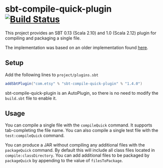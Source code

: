 # sbt-compile-quick-plugin [![Build Status](https://travis-ci.org/etsy/sbt-compile-quick-plugin.svg)](https://travis-ci.org/etsy/sbt-compile-quick-plugin)

This project provides an SBT 0.13 (Scala 2.10) and 1.0 (Scala 2.12) plugin for compiling and packaging
a single file.

The implementation was based on an older implementation found
[here](https://github.com/sbt/sbt/issues/240).

## Setup

Add the following lines to `project/plugins.sbt`

```scala
addSbtPlugin("com.etsy" % "sbt-compile-quick-plugin" % "1.4.0")
```

sbt-compile-quick-plugin is an AutoPlugin, so there is no need to modify the `build.sbt` file to enable it.

## Usage

You can compile a single file with the `compileQuick` command.  It
supports tab-completing the file name.  You can also compile a single
test file with the `test:compileQuick` command.

You can produce a JAR without compiling any additional files with the
`packageQuick` command.  By default this will include all class files
located in `compile:classDirectory`.  You can add additional files to
be packaged by `packageQuick` by appending to the value of
`filesToPackage`.
